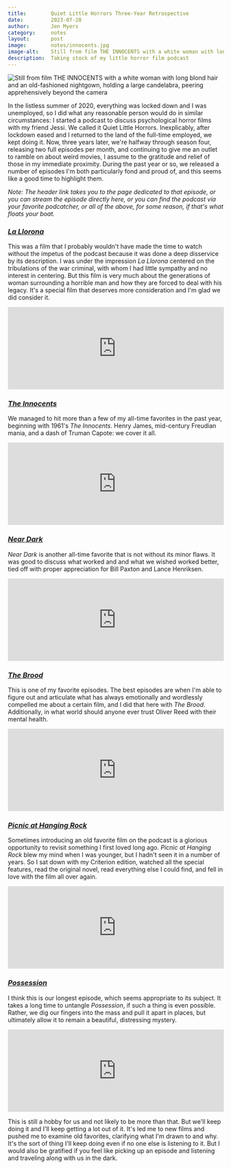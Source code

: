 ```yaml
---
title:        Quiet Little Horrors Three-Year Retrospective
date:         2023-07-28
author:       Jen Myers
category:     notes
layout:       post
image:        notes/innocents.jpg
image-alt:    Still from film THE INNOCENTS with a white woman with long blond hair and an old-fashioned nightgown, holding a large candelabra, peering apprehensively beyond the camera
description:  Taking stock of my little horror film podcast
---
```


<div><img alt="Still from film THE INNOCENTS with a white woman with long blond hair and an old-fashioned nightgown, holding a large candelabra, peering apprehensively beyond the camera" src="{{ site.baseurl }}/images/notes/innocents.jpg" /></div>

In the listless summer of 2020, everything was locked down and I was unemployed, so I did what any reasonable person would do in similar circumstances: I started a podcast to discuss psychological horror films with my friend Jessi. We called it Quiet Little Horrors. Inexplicably, after lockdown eased and I returned to the land of the full-time employed, we kept doing it. Now, three years later, we're halfway through season four, releasing two full episodes per month, and continuing to give me an outlet to ramble on about weird movies, I assume to the gratitude and relief of those in my immediate proximity. During the past year or so, we released a number of episodes I'm both particularly fond and proud of, and this seems like a good time to highlight them.

_Note: The header link takes you to the page dedicated to that episode, or you can stream the episode directly here, or you can find the podcast via your favorite podcatcher, or all of the above, for some reason, if that's what floats your boat._

<h3><a href="https://quietlittlehorrors.com/episode-03-04m-la-llorona/"><em>La Llorona</em></a></h3>

This was a film that I probably wouldn't have made the time to watch without the impetus of the podcast because it was done a deep disservice by its description. I was under the impression _La Llorona_ centered on the tribulations of the war criminal, with whom I had little sympathy and no interest in centering. But this film is very much about the generations of woman surrounding a horrible man and how they are forced to deal with his legacy. It's a special film that deserves more consideration and I'm glad we did consider it.

<iframe title="Embed Player" style="border: medium none;" src="https://play.libsyn.com/embed/episode/id/22813460/height/192/theme/modern/size/large/thumbnail/yes/custom-color/e13e3e/time-start/00:00:00/playlist-height/200/direction/backward/download/yes" scrolling="no" allowfullscreen="" webkitallowfullscreen="true" mozallowfullscreen="true" oallowfullscreen="true" msallowfullscreen="true" width="100%" height="192"></iframe>

<h3><a href="https://quietlittlehorrors.com/episode-03-07-the-innocents/"><em>The Innocents</em></a></h3>

We managed to hit more than a few of my all-time favorites in the past year, beginning with 1961's _The Innocents_. Henry James, mid-century Freudian mania, and a dash of Truman Capote: we cover it all.

<iframe title="Embed Player" style="border: medium none;" src="https://play.libsyn.com/embed/episode/id/23906511/height/192/theme/modern/size/large/thumbnail/yes/custom-color/e13e3e/time-start/00:00:00/playlist-height/200/direction/backward/download/yes" scrolling="no" allowfullscreen="" webkitallowfullscreen="true" mozallowfullscreen="true" oallowfullscreen="true" msallowfullscreen="true" width="100%" height="192"></iframe>

<h3><a href="https://quietlittlehorrors.com/episode-03-10-near-dark/"><em>Near Dark</em></a></h3>

_Near Dark_ is another all-time favorite that is not without its minor flaws. It was good to discuss what worked and and what we wished worked better, tied off with proper appreciation for Bill Paxton and Lance Henriksen.

<iframe title="Embed Player" style="border: medium none;" src="https://play.libsyn.com/embed/episode/id/25135791/height/192/theme/modern/size/large/thumbnail/yes/custom-color/e13e3e/time-start/00:00:00/playlist-height/200/direction/backward/download/yes" scrolling="no" allowfullscreen="" webkitallowfullscreen="true" mozallowfullscreen="true" oallowfullscreen="true" msallowfullscreen="true" width="100%" height="192"></iframe>

<h3><a href="https://quietlittlehorrors.com/episode-04-04-the-brood/"><em>The Brood</em></a></h3>

This is one of my favorite episodes. The best episodes are when I'm able to figure out and articulate what has always emotionally and wordlessly compelled me about a certain film, and I did that here with _The Brood_. Additionally, in what world should anyone ever trust Oliver Reed with their mental health.

<iframe title="Embed Player" style="border: medium none;" src="https://play.libsyn.com/embed/episode/id/26044650/height/192/theme/modern/size/large/thumbnail/yes/custom-color/e13e3e/time-start/00:00:00/playlist-height/200/direction/backward/download/yes" scrolling="no" allowfullscreen="" webkitallowfullscreen="true" mozallowfullscreen="true" oallowfullscreen="true" msallowfullscreen="true" width="100%" height="192"></iframe>

<h3><a href="https://quietlittlehorrors.com/episode-04-10-picnic-at-hanging-rock/"><em>Picnic at Hanging Rock</em></a></h3>

Sometimes introducing an old favorite film on the podcast is a glorious opportunity to revisit something I first loved long ago. _Picnic at Hanging Rock_ blew my mind when I was younger, but I hadn't seen it in a number of years. So I sat down with my Criterion edition, watched all the special features, read the original novel, read everything else I could find, and fell in love with the film all over again.

<iframe title="Embed Player" style="border: medium none;" src="https://play.libsyn.com/embed/episode/id/27342162/height/192/theme/modern/size/large/thumbnail/yes/custom-color/e13e3e/time-start/00:00:00/playlist-height/200/direction/backward/download/yes" scrolling="no" allowfullscreen="" webkitallowfullscreen="true" mozallowfullscreen="true" oallowfullscreen="true" msallowfullscreen="true" width="100%" height="192"></iframe>

<h3><a href="https://quietlittlehorrors.com/episode-04-11-possession/"><em>Possession</em></a></h3>

I think this is our longest episode, which seems appropriate to its subject. It takes a long time to untangle _Possession_, if such a thing is even possible. Rather, we dig our fingers into the mass and pull it apart in places, but ultimately allow it to remain a beautiful, distressing mystery.

<iframe title="Embed Player" style="border: medium none;" src="https://play.libsyn.com/embed/episode/id/27468777/height/192/theme/modern/size/large/thumbnail/yes/custom-color/e13e3e/time-start/00:00:00/playlist-height/200/direction/backward/download/yes" scrolling="no" allowfullscreen="" webkitallowfullscreen="true" mozallowfullscreen="true" oallowfullscreen="true" msallowfullscreen="true" width="100%" height="192"></iframe>

This is still a hobby for us and not likely to be more than that. But we'll keep doing it and I'll keep getting a lot out of it. It's led me to new films and pushed me to examine old favorites, clarifying what I'm drawn to and why. It's the sort of thing I'll keep doing even if no one else is listening to it. But I would also be gratified if you feel like picking up an episode and listening and traveling along with us in the dark.
